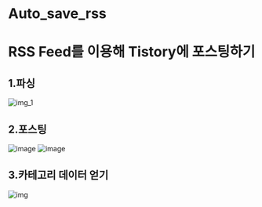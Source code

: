 # Auto_save_rss

# RSS Feed를 이용해 Tistory에 포스팅하기
## 1.파싱
![img_1](https://github.com/kimhyongkui/Auto_save_rss/assets/78230765/d3aa20cb-b995-4528-a05b-8998d174d937)
## 2.포스팅
![image](https://github.com/kimhyongkui/Auto_save_rss/assets/78230765/d0e76061-dcc7-4e91-ab2c-a00031def2e1)
![image](https://github.com/kimhyongkui/Auto_save_rss/assets/78230765/230a3a6d-2d42-4822-bad9-80c585c5e41b)
## 3.카테고리 데이터 얻기
![img](https://github.com/kimhyongkui/Auto_save_rss/assets/78230765/fb2a84f1-774a-4101-9b78-0a95a5a5f58c)
